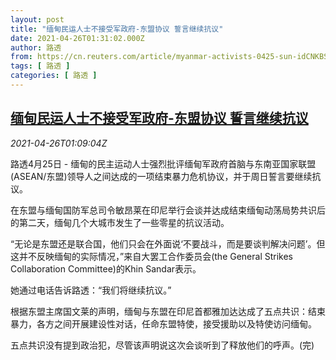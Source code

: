 ```yaml
---
layout: post
title: "缅甸民运人士不接受军政府-东盟协议 誓言继续抗议"
date: 2021-04-26T01:31:02.000Z
author: 路透
from: https://cn.reuters.com/article/myanmar-activists-0425-sun-idCNKBS2CD02R
tags: [ 路透 ]
categories: [ 路透 ]
---
```

<!--1619400662000-->
[缅甸民运人士不接受军政府-东盟协议 誓言继续抗议](https://cn.reuters.com/article/myanmar-activists-0425-sun-idCNKBS2CD02R)
------

<div>
<div><i>2021-04-26T01:09:04Z</i></div><p>路透4月25日 - 缅甸的民主运动人士强烈批评缅甸军政府首脑与东南亚国家联盟(ASEAN/东盟)领导人之间达成的一项结束暴力危机协议，并于周日誓言要继续抗议。</p><p>在东盟与缅甸国防军总司令敏昂莱在印尼举行会谈并达成结束缅甸动荡局势共识后的第二天，缅甸几个大城市发生了一些零星的抗议活动。</p><p>“无论是东盟还是联合国，他们只会在外面说‘不要战斗，而是要谈判解决问题’。但这并不反映缅甸的实际情况，”来自大罢工合作委员会(the General Strikes Collaboration Committee)的Khin Sandar表示。</p><p>她通过电话告诉路透：“我们将继续抗议。”</p><p>根据东盟主席国文莱的声明，缅甸与东盟在印尼首都雅加达达成了五点共识：结束暴力，各方之间开展建设性对话，任命东盟特使，接受援助以及特使访问缅甸。</p><p>五点共识没有提到政治犯，尽管该声明说这次会谈听到了释放他们的呼声。(完)</p>
</div>
